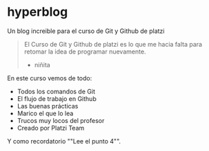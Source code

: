 # hyperblog
Un blog increible para el curso de Git y Github de platzi
>El Curso de Git y Github de platzi es lo que me hacia falta para retomar la idea de programar nuevamente.
> - niñita

En este curso vemos de todo:
* Todos los comandos de Git
* El flujo de trabajo en Github
* Las buenas prácticas
* Marico el que lo lea
* Trucos muy locos del profesor
* Creado por Platzi Team

Y como recordatorio ""Lee el punto 4"".

